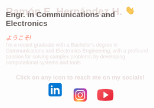 <div class="hero">
  <div class="title"> 
    <h1>Ramón E. Hernández H. <img src="https://raw.githubusercontent.com/ABSphreak/ABSphreak/master/gifs/Hi.gif" width="26"></h1> 
    <h2 style="color: var(--secondary-color); margin-top: -20px">Engr. in Communications and Electronics</h2>
  </div>

  <p><span id="greeting">ようこそ!</span><br>
  I'm a recent graduate with a Bachelor's degree in Communications and Electronics Engineering, with a profound passion for solving complex problems by developing computational systems and tools.
  </p>
</div>


<h3 align="center">Click on any icon to reach me on my socials!</h3>

<div style='display:flex; flex-direction:row; place-content:center; gap:20px'>
<a href="https://www.linkedin.com/in/ramonevehdez/">
<svg xmlns="http://www.w3.org/2000/svg" x="0px" y="0px" width="48" height="48" viewBox="0 0 48 48">
<path fill="#0078d4" d="M42,37c0,2.762-2.238,5-5,5H11c-2.761,0-5-2.238-5-5V11c0-2.762,2.239-5,5-5h26c2.762,0,5,2.238,5,5	V37z"></path><path d="M30,37V26.901c0-1.689-0.819-2.698-2.192-2.698c-0.815,0-1.414,0.459-1.779,1.364	c-0.017,0.064-0.041,0.325-0.031,1.114L26,37h-7V18h7v1.061C27.022,18.356,28.275,18,29.738,18c4.547,0,7.261,3.093,7.261,8.274	L37,37H30z M11,37V18h3.457C12.454,18,11,16.528,11,14.499C11,12.472,12.478,11,14.514,11c2.012,0,3.445,1.431,3.486,3.479	C18,16.523,16.521,18,14.485,18H18v19H11z" opacity=".05"></path><path d="M30.5,36.5v-9.599c0-1.973-1.031-3.198-2.692-3.198c-1.295,0-1.935,0.912-2.243,1.677	c-0.082,0.199-0.071,0.989-0.067,1.326L25.5,36.5h-6v-18h6v1.638c0.795-0.823,2.075-1.638,4.238-1.638	c4.233,0,6.761,2.906,6.761,7.774L36.5,36.5H30.5z M11.5,36.5v-18h6v18H11.5z M14.457,17.5c-1.713,0-2.957-1.262-2.957-3.001	c0-1.738,1.268-2.999,3.014-2.999c1.724,0,2.951,1.229,2.986,2.989c0,1.749-1.268,3.011-3.015,3.011H14.457z" opacity=".07"></path><path fill="#fff" d="M12,19h5v17h-5V19z M14.485,17h-0.028C12.965,17,12,15.888,12,14.499C12,13.08,12.995,12,14.514,12	c1.521,0,2.458,1.08,2.486,2.499C17,15.887,16.035,17,14.485,17z M36,36h-5v-9.099c0-2.198-1.225-3.698-3.192-3.698	c-1.501,0-2.313,1.012-2.707,1.99C24.957,25.543,25,26.511,25,27v9h-5V19h5v2.616C25.721,20.5,26.85,19,29.738,19	c3.578,0,6.261,2.25,6.261,7.274L36,36L36,36z"></path>
</svg>
</a>

<a href="https://www.instagram.com/ramon_eve/"><svg xmlns="http://www.w3.org/2000/svg" x="0px" y="0px" width="48" height="48" viewBox="0 0 48 48">
<radialGradient id="yOrnnhliCrdS2gy~4tD8ma_Xy10Jcu1L2Su_gr1" cx="19.38" cy="42.035" r="44.899" gradientUnits="userSpaceOnUse"><stop offset="0" stop-color="#fd5"></stop><stop offset=".328" stop-color="#ff543f"></stop><stop offset=".348" stop-color="#fc5245"></stop><stop offset=".504" stop-color="#e64771"></stop><stop offset=".643" stop-color="#d53e91"></stop><stop offset=".761" stop-color="#cc39a4"></stop><stop offset=".841" stop-color="#c837ab"></stop></radialGradient><path fill="url(#yOrnnhliCrdS2gy~4tD8ma_Xy10Jcu1L2Su_gr1)" d="M34.017,41.99l-20,0.019c-4.4,0.004-8.003-3.592-8.008-7.992l-0.019-20	c-0.004-4.4,3.592-8.003,7.992-8.008l20-0.019c4.4-0.004,8.003,3.592,8.008,7.992l0.019,20	C42.014,38.383,38.417,41.986,34.017,41.99z"></path><radialGradient id="yOrnnhliCrdS2gy~4tD8mb_Xy10Jcu1L2Su_gr2" cx="11.786" cy="5.54" r="29.813" gradientTransform="matrix(1 0 0 .6663 0 1.849)" gradientUnits="userSpaceOnUse"><stop offset="0" stop-color="#4168c9"></stop><stop offset=".999" stop-color="#4168c9" stop-opacity="0"></stop></radialGradient><path fill="url(#yOrnnhliCrdS2gy~4tD8mb_Xy10Jcu1L2Su_gr2)" d="M34.017,41.99l-20,0.019c-4.4,0.004-8.003-3.592-8.008-7.992l-0.019-20	c-0.004-4.4,3.592-8.003,7.992-8.008l20-0.019c4.4-0.004,8.003,3.592,8.008,7.992l0.019,20	C42.014,38.383,38.417,41.986,34.017,41.99z"></path><path fill="#fff" d="M24,31c-3.859,0-7-3.14-7-7s3.141-7,7-7s7,3.14,7,7S27.859,31,24,31z M24,19c-2.757,0-5,2.243-5,5	s2.243,5,5,5s5-2.243,5-5S26.757,19,24,19z"></path><circle cx="31.5" cy="16.5" r="1.5" fill="#fff"></circle><path fill="#fff" d="M30,37H18c-3.859,0-7-3.14-7-7V18c0-3.86,3.141-7,7-7h12c3.859,0,7,3.14,7,7v12	C37,33.86,33.859,37,30,37z M18,13c-2.757,0-5,2.243-5,5v12c0,2.757,2.243,5,5,5h12c2.757,0,5-2.243,5-5V18c0-2.757-2.243-5-5-5H18z"></path>
</svg></a>

<a href="https://www.youtube.com/@RamstricHdez"><svg xmlns="http://www.w3.org/2000/svg" x="0px" y="0px" width="48" height="48" viewBox="0 0 48 48">
<linearGradient id="PgB_UHa29h0TpFV_moJI9a_9a46bTk3awwI_gr1" x1="9.816" x2="41.246" y1="9.871" y2="41.301" gradientUnits="userSpaceOnUse"><stop offset="0" stop-color="#f44f5a"></stop><stop offset=".443" stop-color="#ee3d4a"></stop><stop offset="1" stop-color="#e52030"></stop></linearGradient><path fill="url(#PgB_UHa29h0TpFV_moJI9a_9a46bTk3awwI_gr1)" d="M45.012,34.56c-0.439,2.24-2.304,3.947-4.608,4.267C36.783,39.36,30.748,40,23.945,40	c-6.693,0-12.728-0.64-16.459-1.173c-2.304-0.32-4.17-2.027-4.608-4.267C2.439,32.107,2,28.48,2,24s0.439-8.107,0.878-10.56	c0.439-2.24,2.304-3.947,4.608-4.267C11.107,8.64,17.142,8,23.945,8s12.728,0.64,16.459,1.173c2.304,0.32,4.17,2.027,4.608,4.267	C45.451,15.893,46,19.52,46,24C45.89,28.48,45.451,32.107,45.012,34.56z"></path><path d="M32.352,22.44l-11.436-7.624c-0.577-0.385-1.314-0.421-1.925-0.093C18.38,15.05,18,15.683,18,16.376	v15.248c0,0.693,0.38,1.327,0.991,1.654c0.278,0.149,0.581,0.222,0.884,0.222c0.364,0,0.726-0.106,1.04-0.315l11.436-7.624	c0.523-0.349,0.835-0.932,0.835-1.56C33.187,23.372,32.874,22.789,32.352,22.44z" opacity=".05"></path><path d="M20.681,15.237l10.79,7.194c0.689,0.495,1.153,0.938,1.153,1.513c0,0.575-0.224,0.976-0.715,1.334	c-0.371,0.27-11.045,7.364-11.045,7.364c-0.901,0.604-2.364,0.476-2.364-1.499V16.744C18.5,14.739,20.084,14.839,20.681,15.237z" opacity=".07"></path><path fill="#fff" d="M19,31.568V16.433c0-0.743,0.828-1.187,1.447-0.774l11.352,7.568c0.553,0.368,0.553,1.18,0,1.549	l-11.352,7.568C19.828,32.755,19,32.312,19,31.568z"></path>
</svg></a>
</div>

<style>
@import url('https://fonts.googleapis.com/css2?family=Manrope:wght@200..800&display=swap');

:root {
  /* --------------- Font Options --------------- */
  --h1: 26px;
  --h2: 20px;
  --h3: 16px;

  --p: 14px;
  --p-spacing: 0.95px;
  --p-line-h: 175%;

  --navbar-desktop: 24px;
  --navbar-mobile: 16px;

  /* ---------------------- Colors ---------------------- */
  --background : #101010;

  --primary-color: #e7dcda;
  --secondary-color: #635C5A;

  --red: #EB4964;
  --blue: #598ADE;
  --green: #00FF00;
  --yellow: #F5B255;
  --purple: #9361E3;
  --orange: #FFA259;
  --pink: #C65B91;
}

* {
  font-family: Manrope, sans-serif;
  box-sizing: border-box;

  color: var(--primary-color);
  margin: 0;
}

.hero {
    gap: 30px;
  }

  .hero .title {
    align-items: flex-start;

  }

  #greeting {
    color: #ff7c65;

    font-size: var(--h3);
    font-weight: 500;
    font-style: italic;
  }
</style>
